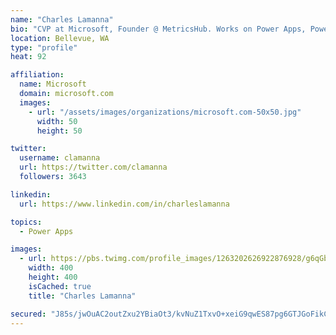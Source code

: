 ```yaml
---
name: "Charles Lamanna"
bio: "CVP at Microsoft, Founder @ MetricsHub. Works on Power Apps, Power Automate, Power Virtual Agent, Common Data Service and Dynamics 365."
location: Bellevue, WA
type: "profile"
heat: 92

affiliation:
  name: Microsoft
  domain: microsoft.com
  images:
    - url: "/assets/images/organizations/microsoft.com-50x50.jpg"
      width: 50
      height: 50

twitter:
  username: clamanna
  url: https://twitter.com/clamanna
  followers: 3643

linkedin:
  url: https://www.linkedin.com/in/charleslamanna

topics:
  - Power Apps

images:
  - url: https://pbs.twimg.com/profile_images/1263202626922876928/g6qGbHZ-_400x400.jpg
    width: 400
    height: 400
    isCached: true
    title: "Charles Lamanna"

secured: "J85s/jwOuAC2outZxu2YBiaOt3/kvNuZ1TxvO+xeiG9qwES87pg6GTJGoFikCt+TXVOLa7QbQuMKCsqrJ+xP6iWluRXUGoEDI8cZUcHNBSkkkO9XgqFfX8krIdWmAFsKMWKDUt9jsO9ee6fFiFmIvSxEcGp7Eyl9AWMsSLwbA6XN3YuH7H9J0mrUTn2ghBYCfdrdPV5ELDbCpTXapxyn8/YpuDD9kqzA4AAnctfRv8DIaz52HmSEfrOsiO6Fn1KnE5+EL0ckCNKLss32XebKOFLn8dgjnGoUmR70zkmqhn6Hr06dQTsfLH0ZaSGk+N6XFCL51fhFp288piirem9rFdZj4V+/DyMFe78HKvm6yAOmxvdpc6QkNHdhSB6u+NxfgRo0H8DuNFoD1GdCWqTh9w==;fVILMu9SyT7f1JS3xgdr7A=="
---
```


